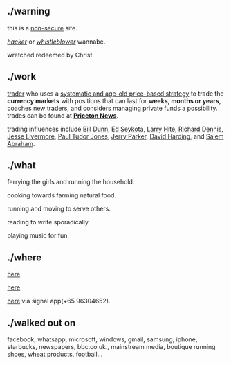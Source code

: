 ## **./warning**

this is a [non-secure](https://www.eukhost.com/blog/webhosting/ssl-essential-now-google-warn-users-of-non-secure-websites/) site.

[_hacker_](https://en.wikipedia.org/wiki/Hacker) or [_whistleblower_](https://edwardsnowden.com/) wannabe.

wretched redeemed by Christ.

## **./work**

[trader](https://en.wikipedia.org/wiki/Trader_(finance)) who uses a [systematic and age-old price-based strategy](https://www.trendfollowing.com/trend/) to trade the **currency markets** with positions that can last for **weeks, months or years**, coaches new traders, and considers managing private funds a possibility. trades can be found at [**Priceton News**](https://priceton-news.github.io/Priceton-News/).

trading influences include [Bill Dunn](http://dunncapital.com/), [Ed Seykota](http://www.seykota.com/tribe/), [Larry Hite](https://www.trendfollowing.com/larry_hite/), [Richard Dennis](http://turtletrader.com/trader-dennis/), [Jesse Livermore](https://jesse-livermore.com/), [Paul Tudor Jones](https://www.tudorfunds.com/), [Jerry Parker](http://www.chesapeakecapital.com/), [David Harding](https://www.wintoncapital.com/), and [Salem Abraham](http://www.abrahamtrading.com/).

## **./what**

ferrying the girls and running the household.

cooking towards farming natural food.

running and moving to serve others.

reading to write sporadically.

playing music for fun. 

## **./where**

[here](mailto:francis@mrfrancistan.com).

[here](https://twitter.com/mrfrancistan).

[here](https://whispersystems.org/) via signal app(+65 96304652). 

## **./walked out on**

facebook, whatsapp, microsoft, windows, gmail, samsung, iphone, starbucks, newspapers, bbc.co.uk., mainstream media, boutique running shoes, wheat products, football... 
